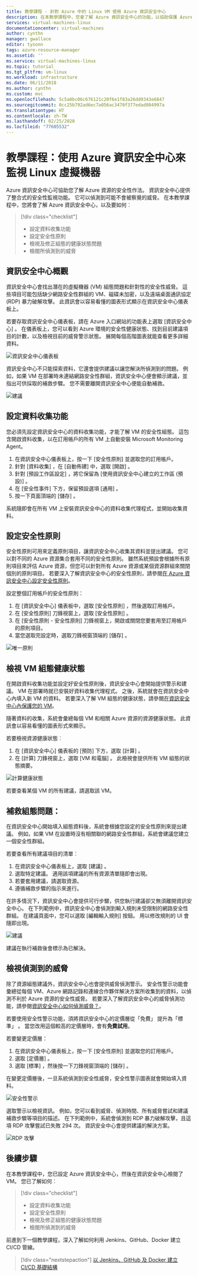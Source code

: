 ```yaml
---
title: 教學課程 - 針對 Azure 中的 Linux VM 使用 Azure 資訊安全中心
description: 在本教學課程中，您會了解 Azure 資訊安全中心的功能，以協助保護 Azure 中的 Linux 虛擬機器。
services: virtual-machines-linux
documentationcenter: virtual-machines
author: cynthn
manager: gwallace
editor: tysonn
tags: azure-resource-manager
ms.assetid: ''
ms.service: virtual-machines-linux
ms.topic: tutorial
ms.tgt_pltfrm: vm-linux
ms.workload: infrastructure
ms.date: 06/11/2018
ms.author: cynthn
ms.custom: mvc
ms.openlocfilehash: 5c5a8bc06c676121c20f6e1f83a26dd9343e6847
ms.sourcegitcommit: 0cc25b792ad6ec7a056ac3470f377edad804997a
ms.translationtype: HT
ms.contentlocale: zh-TW
ms.lasthandoff: 02/25/2020
ms.locfileid: "77605532"
---
```

# <a name="tutorial-use-azure-security-center-to-monitor-linux-virtual-machines"></a>教學課程：使用 Azure 資訊安全中心來監視 Linux 虛擬機器

Azure 資訊安全中心可協助您了解 Azure 資源的安全性作法。 資訊安全中心提供了整合式的安全性監視功能。 它可以偵測到可能不會被察覺的威脅。 在本教學課程中，您將會了解 Azure 資訊安全中心，以及要如何︰
 
> [!div class="checklist"]
> * 設定資料收集功能
> * 設定安全性原則
> * 檢視及修正組態的健康狀態問題
> * 檢閱所偵測到的威脅

## <a name="security-center-overview"></a>資訊安全中心概觀

資訊安全中心會找出潛在的虛擬機器 (VM) 組態問題和針對性的安全性威脅。 這些項目可能包括缺少網路安全性群組的 VM、磁碟未加密，以及遠端桌面通訊協定 (RDP) 暴力破解攻擊。 此資訊會以容易看懂的圖表形式顯示在資訊安全中心儀表板上。

若要存取資訊安全中心儀表板，請在 Azure 入口網站的功能表上選取 [資訊安全中心]  。 在儀表板上，您可以看到 Azure 環境的安全性健康狀態、找到目前建議項目的計數，以及檢視目前的威脅警示狀態。 展開每個高階圖表就能查看更多詳細資料。

![資訊安全中心儀表板](./media/tutorial-azure-security/asc-dash.png)

資訊安全中心不只能探索資料，它還會提供建議以讓您解決所偵測到的問題。 例如，如果 VM 在部署時未連結網路安全性群組，資訊安全中心便會顯示建議，並指出可供採取的補救步驟。 您不需要離開資訊安全中心便能自動補救。  

![建議](./media/tutorial-azure-security/recommendations.png)

## <a name="set-up-data-collection"></a>設定資料收集功能

您必須先設定資訊安全中心的資料收集功能，才能了解 VM 的安全性組態。 這包含開啟資料收集，以在訂用帳戶的所有 VM 上自動安裝 Microsoft Monitoring Agent。

1. 在資訊安全中心儀表板上，按一下 [安全性原則]  並選取您的訂用帳戶。 
2. 針對 [資料收集]  ，在 [自動佈建]  中，選取 [開啟]  。
3. 針對 [預設工作區設定]  ，將它保留為 [使用資訊安全中心建立的工作區 (預設)]  。
4. 在 [安全性事件]  下方，保留預設選項 [通用]  。
4. 按一下頁面頂端的 [儲存]  。 

系統隨即會在所有 VM 上安裝資訊安全中心的資料收集代理程式，並開始收集資料。 

## <a name="set-up-a-security-policy"></a>設定安全性原則

安全性原則可用來定義原則項目，讓資訊安全中心收集其資料並提出建議。 您可以對不同的 Azure 資源集合套用不同的安全性原則。 雖然系統預設會根據所有原則項目來評估 Azure 資源，但您可以針對所有 Azure 資源或某個資源群組來關閉個別的原則項目。 若要深入了解資訊安全中心的安全性原則，請參閱[在 Azure 資訊安全中心設定安全性原則](../../security-center/security-center-policies.md)。 

設定整個訂用帳戶的安全性原則：

1. 在 [資訊安全中心] 儀表板中，選取 [安全性原則]  ，然後選取訂用帳戶。
2. 在 [安全性原則]  刀鋒視窗上，選取 [安全性原則]  。 
3. 在 [安全性原則 - 安全性原則]  刀鋒視窗上，開啟或關閉您要套用至訂用帳戶的原則項目。
4. 當您選取完設定時，選取刀鋒視窗頂端的 [儲存]  。 

![唯一原則](./media/tutorial-azure-security/unique-policy.png)

## <a name="view-vm-configuration-health"></a>檢視 VM 組態健康狀態

在開啟資料收集功能並設定好安全性原則後，資訊安全中心會開始提供警示和建議。 VM 在部署時就已安裝好資料收集代理程式。 之後，系統就會在資訊安全中心內填入新 VM 的資料。 若要深入了解 VM 組態的健康狀態，請參閱[在資訊安全中心內保護您的 VM](../../security-center/security-center-virtual-machine-protection.md)。 

隨著資料的收集，系統會彙總每個 VM 和相關 Azure 資源的資源健康狀態。 此資訊會以容易看懂的圖表形式來顯示。 

若要檢視資源健康狀態︰

1.  在 [資訊安全中心] 儀表板的 [預防]  下方，選取 [計算]  。 
2.  在 [計算]  刀鋒視窗上，選取 [VM 和電腦]  。 此檢視會提供所有 VM 組態的狀態摘要。

![計算健康狀態](./media/tutorial-azure-security/compute-health.png)

若要查看某個 VM 的所有建議，請選取該 VM。 

## <a name="remediate-configuration-issues"></a>補救組態問題：

在資訊安全中心開始填入組態資料後，系統會根據您設定的安全性原則來提出建議。 例如，如果 VM 在設置時沒有相關聯的網路安全性群組，系統會建議您建立一個安全性群組。 

若要查看所有建議項目的清單︰ 

1. 在資訊安全中心儀表板上，選取 [建議]  。
2. 選取特定建議。 適用該項建議的所有資源清單隨即會出現。
3. 若要套用建議，請選取資源。 
4. 遵循補救步驟的指示來進行。 

在許多情況下，資訊安全中心會提供可行步驟，供您執行建議卻又無須離開資訊安全中心。 在下列範例中，資訊安全中心會偵測到輸入規則未受限制的網路安全性群組。 在建議頁面中，您可以選取 [編輯輸入規則]  按鈕。 用以修改規則的 UI 會隨即出現。 

![建議](./media/tutorial-azure-security/remediation.png)

建議在執行補救後會標示為已解決。 

## <a name="view-detected-threats"></a>檢視偵測到的威脅

除了資源組態建議外，資訊安全中心也會提供威脅偵測警示。 安全性警示功能會彙總從每個 VM、Azure 網路記錄和連線合作夥伴解決方案所收集到的資料，以偵測不利於 Azure 資源的安全性威脅。 若要深入了解資訊安全中心的威脅偵測功能，請參閱[資訊安全中心如何偵測威脅？](../../security-center/security-center-alerts-overview.md#detect-threats)。

若要使用安全性警示功能，須將資訊安全中心的定價層從「免費」  提升為「標準」  。 當您改用這個較高的定價層時，會有**免費試用**。 

若要變更定價層：  

1. 在資訊安全中心儀表板上，按一下 [安全性原則]  並選取您的訂用帳戶。
2. 選取 [定價層]  。
3. 選取 [標準]  ，然後按一下刀鋒視窗頂端的 [儲存]  。


在變更定價層後，一旦系統偵測到安全性威脅，安全性警示圖表就會開始填入資料。

![安全性警示](./media/tutorial-azure-security/security-alerts.png)

選取警示以檢視資訊。 例如，您可以看到威脅、偵測時間、所有威脅嘗試和建議補救步驟等項目的描述。 在下列範例中，系統會偵測到 RDP 暴力破解攻擊，且這項 RDP 攻擊嘗試已失敗 294 次。 資訊安全中心會提供建議的解決方案。

![RDP 攻擊](./media/tutorial-azure-security/rdp-attack.png)

## <a name="next-steps"></a>後續步驟
在本教學課程中，您已設定 Azure 資訊安全中心，然後在資訊安全中心檢閱了 VM。 您已了解如何︰

> [!div class="checklist"]
> * 設定資料收集功能
> * 設定安全性原則
> * 檢視及修正組態的健康狀態問題
> * 檢閱所偵測到的威脅

前進到下一個教學課程，深入了解如何利用 Jenkins、GitHub、Docker 建立 CI/CD 管線。

> [!div class="nextstepaction"]
> [以 Jenkins、GitHub 及 Docker 建立 CI/CD 基礎結構](../../jenkins/tutorial-jenkins-github-docker-cicd.md)

